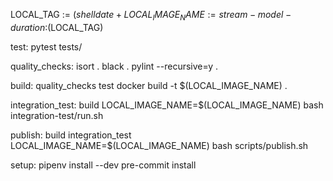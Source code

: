 LOCAL_TAG := $(shell date +%Y-%m-%d-%H-%M)
LOCAL_IMAGE_NAME := stream-model-duration:$(LOCAL_TAG)

test:
	pytest tests/

quality_checks:
	isort .
	black .
	pylint --recursive=y .

build: quality_checks test
	docker build -t $(LOCAL_IMAGE_NAME) .

integration_test: build
	LOCAL_IMAGE_NAME=$(LOCAL_IMAGE_NAME) bash integration-test/run.sh

publish: build integration_test
	LOCAL_IMAGE_NAME=$(LOCAL_IMAGE_NAME) bash scripts/publish.sh

setup:
	pipenv install --dev
	pre-commit install